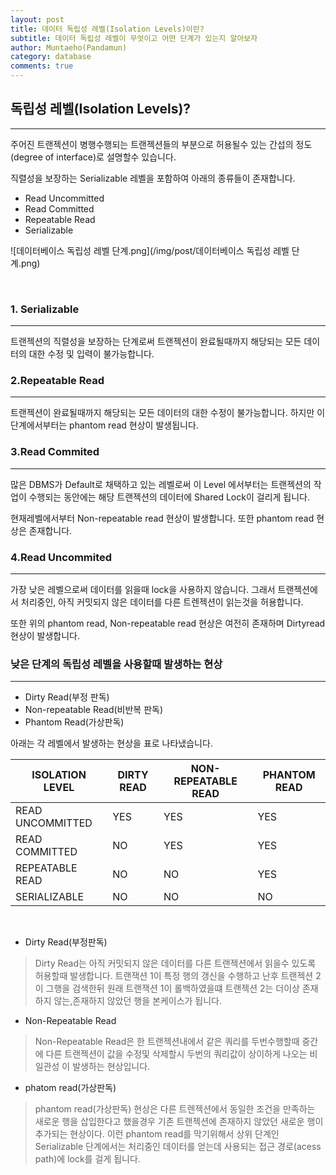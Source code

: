 ```yaml
---
layout: post
title: 데이터 독립성 레벨(Isolation Levels)이란?
subtitle: 데이터 독립성 레벨이 무엇이고 어떤 단계가 있는지 알아보자
author: Muntaeho(Pandamun)
category: database
comments: true
---
```



## 독립성 레벨(Isolation Levels)?
---
주어진 트랜젝션이 병행수행되는 트랜젝션들의 부분으로 허용될수 있는 간섭의 정도(degree of interface)로 설명할수 있습니다.

직렬성을 보장하는 Serializable 레벨을 포함하여 아래의 종류들이 존재합니다.

- Read Uncommitted
- Read Committed
- Repeatable Read
- Serializable

![데이터베이스 독립성 레벨 단계.png](/img/post/데이터베이스 독립성 레벨 단계.png)

<br>

### 1. Serializable
---
트랜젝션의 직렬성을 보장하는 단계로써 트랜젝션이 완료될때까지 해당되는 모든 데이터의 대한 수정 및 입력이 불가능합니다.  

### 2.Repeatable Read
---
트랜젝션이 완료될때까지 해당되는 모든 데이터의 대한 수정이 불가능합니다. 하지만 이 단계에서부터는 phantom read 현상이 발생됩니다.

### 3.Read Commited
---
많은 DBMS가 Default로 채택하고 있는 레벨로써 이 Level 에서부터는 트랜젝션의 작업이 수행되는 동안에는 해당 트랜젝션의 데이터에 Shared Lock이 걸리게 됩니다.

현재레벨에서부터 Non-repeatable read 현상이 발생합니다. 또한 phantom read 현상은 존재합니다.

### 4.Read Uncommited
---
가장 낮은 레벨으로써 데이터를 읽을때 lock을 사용하지 않습니다. 그래서 트랜젝션에서 처리중인, 아직 커밋되지 않은 데이터를 다른 트렌젝션이 읽는것을 허용합니다.

또한 위의 phantom read, Non-repeatable read 현상은 여전히 존재하며 Dirtyread 현상이 발생합니다.

### 낮은 단계의 독립성 레벨을 사용할때 발생하는 현상
---
- Dirty Read(부정 판독)
- Non-repeatable Read(비반복 판독)
- Phantom Read(가상판독)

아래는 각 레벨에서 발생하는 현상을 표로 나타냈습니다.

| ISOLATION LEVEL | DIRTY READ | NON-REPEATABLE READ | PHANTOM READ |
| --- | --- | --- | --- |
| READ UNCOMMITTED | YES | YES | YES |
| READ COMMITTED | NO | YES | YES |
| REPEATABLE READ | NO | NO | YES |
| SERIALIZABLE | NO | NO | NO |

<br>

- Dirty Read(부정판독)
>    Dirty Read는 아직 커밋되지 않은 데이터를 다른 트랜젝션에서 읽을수 있도록 허용할때 발생합니다.
>    트랜잭션 1이 특정 행의 갱신을 수행하고 난후 트랜젝션 2이 그행을 검색한뒤 원래 트랜잭션 1이 롤백하였을떄 트랜젝션 2는 더이상 존재하지 않는,존재하지 않았던 행을 본케이스가 됩니다.

- Non-Repeatable Read

>    Non-Repeatable Read은 한 트랜젝션내에서 같은 쿼리를 두번수행할때 중간에 다른 트랜젝션이 값을 수정및 삭제할시 두번의 쿼리값이 상이하게 나오는 비 일관성 이 발생하는 현상입니다.

- phatom read(가상판독)

>    phantom read(가상판독) 현상은 다른 트렌젝션에서 동일한 조건을 만족하는 새로운 행을 삽입한다고 했을경우 기존 트랜젝션에 존재하지 않았던 새로운 행이 추가되는 현상이다.
>    이런 phantom read를 막기위해서 상위 단계인 Serializable 단계에서는 처리중인 데이터를 얻는데 사용되는 접근 경로(acess path)에 lock를 걸게 됩니다.
